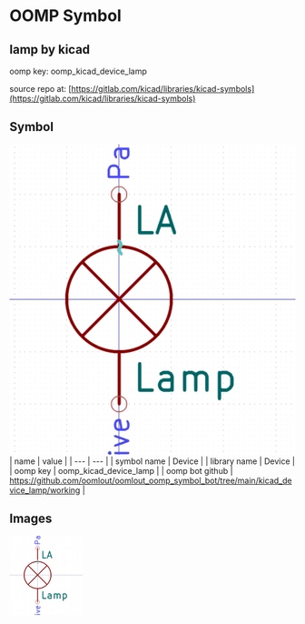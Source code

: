 # OOMP Symbol  
## lamp  by kicad  
  
oomp key: oomp_kicad_device_lamp  
  
source repo at: [https://gitlab.com/kicad/libraries/kicad-symbols](https://gitlab.com/kicad/libraries/kicad-symbols)  
## Symbol  
  
[![working.png](working_600.png)](working.png)  
| name | value | 
| --- | --- | 
| symbol name | Device | 
| library name | Device | 
| oomp key | oomp_kicad_device_lamp | 
| oomp bot github | https://github.com/oomlout/oomlout_oomp_symbol_bot/tree/main/kicad_device_lamp/working | 
## Images  
  
[![working.png](working_140.png)](working.png)  

